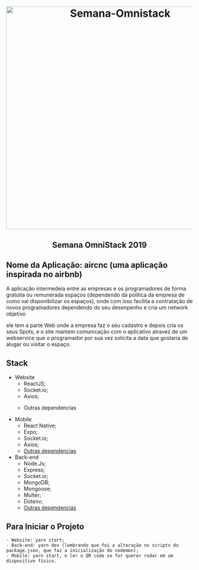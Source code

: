 <h1 align="center">
    <img alt="Semana-Omnistack" src="https://carloshayashi.com/wp-content/uploads/2019/10/AirCnC-1024x627.jpg" width="600px" />
</h1>

<h2 align='center'>
    Semana OmniStack 2019
</h2>

## Nome da Aplicação: aircnc (uma aplicação inspirada no airbnb)

A aplicação intermedeia entre as empresas e os programadores de forma gratuita ou remunerada espaços (dependendo da política da empresa de como vai disponibilizar os espaços), onde com isso facilita a contratação de novos programadores dependendo do seu desenpenho e cria um network objetivo 

ele tem a parte Web onde a empresa faz o seu cadastro e depois cria os seus Spots, e o site mantem comunicação com o aplicativo atravez de um webservice que o programador por sua vez solicita a data que gostaria de alugar ou visitar o espaço.

## Stack

- Website
    - ReactJS;
    - Socket.io;
    - Axios;
    - <p target='blank' src='https://github.com/EpifanioD/Semana-Omnstack/blob/master/frontend/package.json'>Outras dependencias</p>
- Mobile
    - React Native;
    - Expo;
    - Socket.io;
    - Axios;
    - [Outras dependencias](https://github.com/EpifanioD/Semana-Omnstack/blob/master/mobile/package.json)
- Back-end
    - Node.Js;
    - Express;
    - Socket.io;
    - MongoDB;
    - Mongoose;
    - Multer;
    - Dotenv;
    - [Outras dependencias](https://github.com/EpifanioD/Semana-Omnstack/blob/master/backend/package.json)
    
## Para Iniciar o Projeto

    - Website: yarn start;
    - Back-end: yarn dev (lembrando que foi a alteração no scripts do package.json, que faz a inicialização do nodemon);
    - Mobile: yarn start, e ler o QR code se for querer rodar em um dispositivo físico. 
